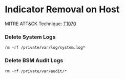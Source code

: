 # Indicator Removal on Host

MITRE ATT&CK Technique: [T1070](https://attack.mitre.org/wiki/Technique/T1070)

### Delete System Logs
    rm -rf /private/var/log/system.log*

### Delete BSM Audit Logs
    rm -rf /private/var/audit/*
